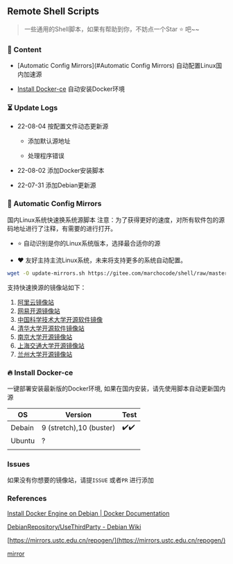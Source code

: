 ## Remote Shell Scripts

> 一些通用的Shell脚本，如果有帮助到你，不妨点一个Star :star: 吧~~



### :bookmark_tabs: Content

- [Automatic Config Mirrors](#Automatic Config Mirrors) 自动配置Linux国内加速源

- [Install Docker-ce]() 自动安装Docker环境



### :hourglass_flowing_sand: Update Logs

- 22-08-04 按配置文件动态更新源
  
  - 添加默认源地址
  
  - 处理程序错误

- 22-08-02 添加Docker安装脚本

- 22-07-31 添加Debian更新源



### :checkered_flag: Automatic Config Mirrors

国内Linux系统快速换系统源脚本
注意：为了获得更好的速度，对所有软件包的源码地址进行了注释，有需要的进行打开。



- :star: 自动识别是你的Linux系统版本，选择最合适你的源

- :heart: 友好主持主流Linux系统，未来将支持更多的系统自动配置。



```bash 
wget -O update-mirrors.sh https://gitee.com/marchocode/shell/raw/master/update-mirrors.sh && sudo bash update-mirrors.sh
```



支持快速换源的镜像站如下：

1. [阿里云镜像站](https://mirrors.aliyun.com)
2. [网易开源镜像站](https://mirrors.163.com)
3. [中国科学技术大学开源软件镜像](https://mirrors.ustc.edu.cn)
4. [清华大学开源软件镜像站](https://mirrors.tuna.tsinghua.edu.cn)
5. [南京大学开源镜像站](https://mirror.nju.edu.cn)
6. [上海交通大学开源镜像站](https://mirror.sjtu.edu.cn)
7. [兰州大学开源镜像站](https://mirror.lzu.edu.cn)



### :fire: Install Docker-ce

一键部署安装最新版的Docker环境, 如果在国内安装，请先使用脚本自动更新国内源

| OS     | Version                 | Test                                 |
| ------ | ----------------------- | ------------------------------------ |
| Debain | 9 (stretch),10 (buster) | :heavy_check_mark::heavy_check_mark: |
| Ubuntu | ?                       |                                      |
|        |                         |                                      |

 

### Issues

如果没有你想要的镜像站，请提`ISSUE` 或者`PR` 进行添加



### References

[Install Docker Engine on Debian | Docker Documentation](https://docs.docker.com/engine/install/debian/)

[DebianRepository/UseThirdParty - Debian Wiki](https://wiki.debian.org/DebianRepository/UseThirdParty)

[https://mirrors.ustc.edu.cn/repogen/](https://mirrors.ustc.edu.cn/repogen/)

[mirror](https://www.debian.org/mirror/sponsors.zh-cn.html)